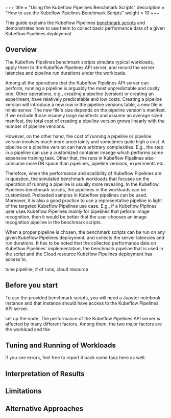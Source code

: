 +++
title = "Using the Kubeflow Pipelines Benchmark Scripts"
description = "How to use the Kubeflow Pipelines Benchmark Scripts"
weight = 10
+++

This guide explains the Kubeflow Pipelines [benchmark scripts](https://github.com/kubeflow/pipelines/tree/master/tools/benchmarks)
and demonstrates how to use them to collect basic performance data of a given
Kubeflow Pipelines deployemnt.

## Overview

The Kubeflow Pipelines benchmark scripts simulate typical workloads, apply them
to the Kubeflow Pipelines API server, and record the server latencies and
pipeline run durations under the workloads.

Among all the operations that the Kubeflow Pipelines API server can perform,
running a pipeline is arguably the most unpredictable and costly one. Other
operations, e.g., creating a pipeline (version) or creating an experiment, have
relatively predicatable and low costs. Creating a pipeline version will introduce
a new row in the pipeline versions table, a new file in minio server. The new
file's size depends on the pipeline version's manifest. If we exclude those
insanely large manifests and assume an average sized manifest, the total cost of
creating a pipeline version grows linearly with the number of pipeline versions.

However, on the other hand, the cost of running a pipeline or pipeline version
involves much more uncertainty and sometimes quite high a cost. A pipeline or a
pipeline version can have arbitrary complexities. E.g., the step in a pipeline
can use a customized container imange which performs some expensive training
task. Other that, the runs in Kubeflow Pipelines also consume more DB space than
pipelines, pipeline versions, experiments etc.

Therefore, when the performance and scalibility of Kubeflow Pipelines are in
question, the simulated benchmark workloads that focuses on the operation of
running a pipeline is usually more revealing. In the Kubeflow Pipelines benchmark
scripts, the pipelines in the workloads can be customized. Preloaded samples in
Kubeflow pipelines can be used. Moreover, it is also a good practice to use a
representative pipeline in light of the targeted Kubeflow Pipelines use case. E.g.,
if a Kubeflow Piplines user uses Kubeflow Pipelines mainly for pipelines that peform
image recognition, then it would be better that the user chooses an image recognition
pipeline in the benchmark scripts.

When a proper pipeline is chosen, the benchmark scripts can be run on any given
Kubeflow Pipelines deployment, and collects the server latencies and run durations.
It has to be noted that the collected performance data on Kubeflow Pipelines'
implementation, the benchmark pipeline that is used in the script and the Cloud
resource Kubeflow Pipelines deployment has access to.


tune pipeline, # of runs, cloud resource

## Before you start

To use the provided benchmark scripts, you will need a Jupyter notebook instance
and that instance should have access to the Kubeflow Pipelines API server.

set up the node: The performance of the Kubeflow Pipelines API server is affected by many
different factors. Among them, the two major factors are the workload and the

## Tuning and Running of Workloads
if you see errors, feel free to report it back some faqs here as well.

## Interpretation of Results

## Limitations

## Alternative Approaches

